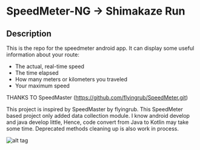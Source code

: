SpeedMeter-NG  -> Shimakaze Run
==========


Description
---
This is the repo for the speedmeter android app. 
It can display some useful information about your route:
* The actual, real-time speed
* The time elapsed
* How many meters or kilometers you traveled
* Your maximum speed

THANKS TO SpeedMaster (https://github.com/flyingrub/SpeedMeter.git)

This project is inspired by SpeedMaster by flyingrub.
This SpeedMeter based project only added data collection module.
I know android develop and java develop little, Hence, code convert from Java to Kotlin may take some time.
Deprecated methods cleaning up is also work in process.

![alt tag](https://raw.githubusercontent.com/ZZZeno/SpeedMeter-NG/master/screen.jpg)
